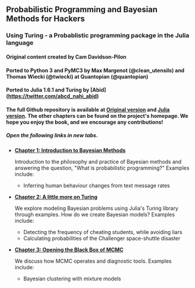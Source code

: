 ## Probabilistic Programming and Bayesian Methods for Hackers
### Using Turing - a Probablistic programming package in the Julia language

#### Original content created by Cam Davidson-Pilon

#### Ported to Python 3 and PyMC3 by Max Margenot (@clean_utensils) and Thomas Wiecki (@twiecki) at Quantopian (@quantopian)

#### Ported to Julia 1.6.1 and Turing by [Abid] (https://twitter.com/abcd_nahi_abid)

#### The full Github repository is available at [Original version](https://github.com/CamDavidsonPilon/Probabilistic-Programming-and-Bayesian-Methods-for-Hackers) and [Julia version](https://github.com/abid8042/Probabilistic-Programming-and-Bayesian-Methods-for-Hackers-in-Julia). The other chapters can be found on the project's homepage. We hope you enjoy the book, and we encourage any contributions!

##### Open the following links in new tabs.

* [**Chapter 1: Introduction to Bayesian Methods**](https://abid8042.github.io/Probabilistic-Programming-and-Bayesian-Methods-for-Hackers-in-Julia/Ch1_Introduction_Julia.html)
    
    Introduction to the philosophy and practice of Bayesian methods and answering the question, "What is probabilistic programming?" Examples include:
    - Inferring human behaviour changes from text message rates

* [**Chapter 2: A little more on Turing**](https://abid8042.github.io/Probabilistic-Programming-and-Bayesian-Methods-for-Hackers-in-Julia/Ch_2_More_Turing.html)
   
   We explore modeling Bayesian problems using Julia's Turing library through examples. How do we create Bayesian models? Examples include:
    - Detecting the frequency of cheating students, while avoiding liars
    - Calculating probabilities of the Challenger space-shuttle disaster

* [**Chapter 3: Opening the Black Box of MCMC**](https://abid8042.github.io/Probabilistic-Programming-and-Bayesian-Methods-for-Hackers-in-Julia/Ch_3_MCMC.html)
   
   We discuss how MCMC operates and diagnostic tools. Examples include:
    - Bayesian clustering with mixture models





